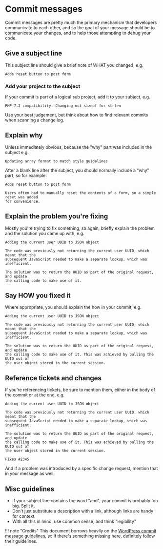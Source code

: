# Commit messages

Commit messages are pretty much the primary mechanism that developers communicate to each other, and so the goal of your message should be to communicate your changes, and to help those attempting to debug your code.

## Give a subject line

This subject line should give a brief note of WHAT you changed, e.g.

```
Adds reset button to post form 
```

### Add your project to the subject

If your commit is part of a logical sub project, add it to your subject, e.g.

```
PHP 7.2 compatibility: Changing out sizeof for strlen
```

Use your best judgement, but think about how to find relevant commits when scanning a change log.

## Explain why

Unless immediately obvious, because the "why" part was included in the subject e.g. 
```
Updating array format to match style guidelines
``` 

After a blank line after the subject, you should normally include a "why" part, so for example:

```
Adds reset button to post form 

Users often had to manually reset the contents of a form, so a simple reset was added
for convenience. 
```

## Explain the problem you're fixing

Mostly you're trying to fix something, so again, briefly explain the problem and the solution you came up with, e.g. 

```
Adding the current user UUID to JSON object

The code was previously not returning the current user UUID, which meant that the 
subsequent JavaScript needed to make a separate lookup, which was inefficient. 

The solution was to return the UUID as part of the original request, and update 
the calling code to make use of it.
```

## Say HOW you fixed it

Where appropriate, you should explain the how in your commit, e.g.

```
Adding the current user UUID to JSON object

The code was previously not returning the current user UUID, which meant that the 
subsequent JavaScript needed to make a separate lookup, which was inefficient. 

The solution was to return the UUID as part of the original request, and update 
the calling code to make use of it. This was achieved by pulling the UUID out of 
the user object stored in the current session.
```

## Reference tickets and changes

If you're referencing tickets, be sure to mention them, either in the body of the commit or at the end, e.g.

```
Adding the current user UUID to JSON object

The code was previously not returning the current user UUID, which meant that the 
subsequent JavaScript needed to make a separate lookup, which was inefficient. 

The solution was to return the UUID as part of the original request, and update 
the calling code to make use of it. This was achieved by pulling the UUID out of 
the user object stored in the current session.

Fixes #2345
```

And if a problem was introduced by a specific change request, mention that in your message as well.

## Misc guidelines 

* If your subject line contains the word "and", your commit is probably too big. Split it.
* Don't just substitute a description with a link, although links are handy for context.
* With all this in mind, use common sense, and think "legibility"

!!! note "Credits"
    This document borrows heavily on the [WordPress commit message guidelines](https://make.wordpress.org/core/handbook/best-practices/commit-messages/), so if there's something missing here, definitely follow their guidelines.
